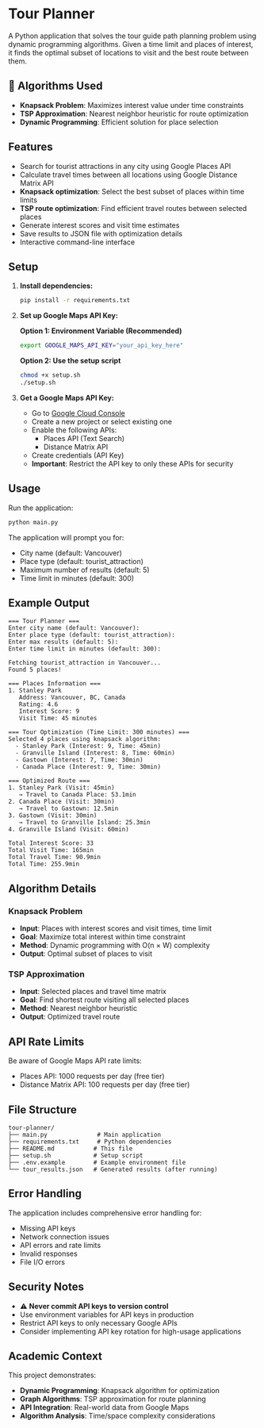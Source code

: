 # Tour Planner

A Python application that solves the tour guide path planning problem using dynamic programming algorithms. Given a time limit and places of interest, it finds the optimal subset of locations to visit and the best route between them.

## 🧠 Algorithms Used

- **Knapsack Problem**: Maximizes interest value under time constraints
- **TSP Approximation**: Nearest neighbor heuristic for route optimization
- **Dynamic Programming**: Efficient solution for place selection

## Features

- Search for tourist attractions in any city using Google Places API
- Calculate travel times between all locations using Google Distance Matrix API
- **Knapsack optimization**: Select the best subset of places within time limits
- **TSP route optimization**: Find efficient travel routes between selected places
- Generate interest scores and visit time estimates
- Save results to JSON file with optimization details
- Interactive command-line interface

## Setup

1. **Install dependencies:**
   ```bash
   pip install -r requirements.txt
   ```

2. **Set up Google Maps API Key:**
   
   **Option 1: Environment Variable (Recommended)**
   ```bash
   export GOOGLE_MAPS_API_KEY="your_api_key_here"
   ```
   
   **Option 2: Use the setup script**
   ```bash
   chmod +x setup.sh
   ./setup.sh
   ```

3. **Get a Google Maps API Key:**
   - Go to [Google Cloud Console](https://console.cloud.google.com/)
   - Create a new project or select existing one
   - Enable the following APIs:
     - Places API (Text Search)
     - Distance Matrix API
   - Create credentials (API Key)
   - **Important**: Restrict the API key to only these APIs for security

## Usage

Run the application:
```bash
python main.py
```

The application will prompt you for:
- City name (default: Vancouver)
- Place type (default: tourist_attraction)  
- Maximum number of results (default: 5)
- Time limit in minutes (default: 300)

## Example Output

```
=== Tour Planner ===
Enter city name (default: Vancouver): 
Enter place type (default: tourist_attraction): 
Enter max results (default: 5): 
Enter time limit in minutes (default: 300): 

Fetching tourist_attraction in Vancouver...
Found 5 places!

=== Places Information ===
1. Stanley Park
   Address: Vancouver, BC, Canada
   Rating: 4.6
   Interest Score: 9
   Visit Time: 45 minutes

=== Tour Optimization (Time Limit: 300 minutes) ===
Selected 4 places using knapsack algorithm:
  - Stanley Park (Interest: 9, Time: 45min)
  - Granville Island (Interest: 8, Time: 60min)
  - Gastown (Interest: 7, Time: 30min)
  - Canada Place (Interest: 9, Time: 30min)

=== Optimized Route ===
1. Stanley Park (Visit: 45min)
   → Travel to Canada Place: 53.1min
2. Canada Place (Visit: 30min)
   → Travel to Gastown: 12.5min
3. Gastown (Visit: 30min)
   → Travel to Granville Island: 25.3min
4. Granville Island (Visit: 60min)

Total Interest Score: 33
Total Visit Time: 165min
Total Travel Time: 90.9min
Total Time: 255.9min
```

## Algorithm Details

### Knapsack Problem
- **Input**: Places with interest scores and visit times, time limit
- **Goal**: Maximize total interest within time constraint
- **Method**: Dynamic programming with O(n × W) complexity
- **Output**: Optimal subset of places to visit

### TSP Approximation
- **Input**: Selected places and travel time matrix
- **Goal**: Find shortest route visiting all selected places
- **Method**: Nearest neighbor heuristic
- **Output**: Optimized travel route

## API Rate Limits

Be aware of Google Maps API rate limits:
- Places API: 1000 requests per day (free tier)
- Distance Matrix API: 100 requests per day (free tier)

## File Structure

```
tour-planner/
├── main.py              # Main application
├── requirements.txt     # Python dependencies
├── README.md           # This file
├── setup.sh            # Setup script
├── .env.example        # Example environment file
└── tour_results.json   # Generated results (after running)
```

## Error Handling

The application includes comprehensive error handling for:
- Missing API keys
- Network connection issues
- API errors and rate limits
- Invalid responses
- File I/O errors

## Security Notes

- ⚠️ **Never commit API keys to version control**
- Use environment variables for API keys in production
- Restrict API keys to only necessary Google APIs
- Consider implementing API key rotation for high-usage applications

## Academic Context

This project demonstrates:
- **Dynamic Programming**: Knapsack algorithm for optimization
- **Graph Algorithms**: TSP approximation for route planning
- **API Integration**: Real-world data from Google Maps
- **Algorithm Analysis**: Time/space complexity considerations 